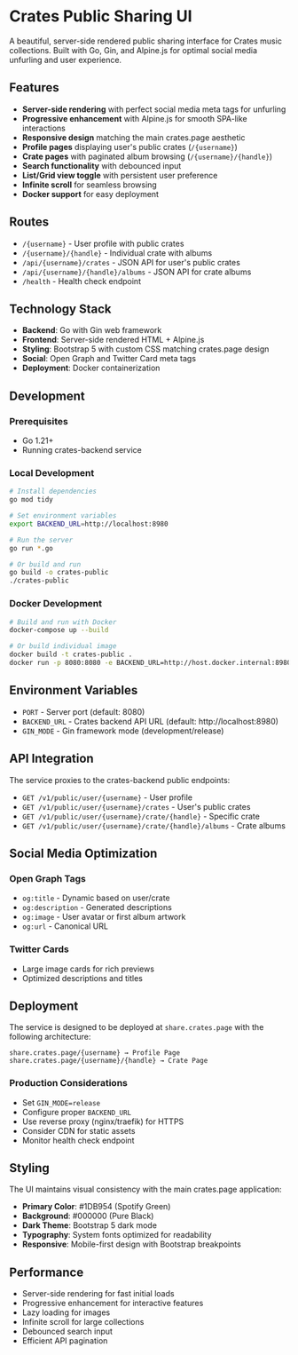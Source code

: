 # Crates Public Sharing UI

A beautiful, server-side rendered public sharing interface for Crates music collections. Built with Go, Gin, and Alpine.js for optimal social media unfurling and user experience.

## Features

- **Server-side rendering** with perfect social media meta tags for unfurling
- **Progressive enhancement** with Alpine.js for smooth SPA-like interactions
- **Responsive design** matching the main crates.page aesthetic
- **Profile pages** displaying user's public crates (`/{username}`)
- **Crate pages** with paginated album browsing (`/{username}/{handle}`)
- **Search functionality** with debounced input
- **List/Grid view toggle** with persistent user preference
- **Infinite scroll** for seamless browsing
- **Docker support** for easy deployment

## Routes

- `/{username}` - User profile with public crates
- `/{username}/{handle}` - Individual crate with albums
- `/api/{username}/crates` - JSON API for user's public crates
- `/api/{username}/{handle}/albums` - JSON API for crate albums
- `/health` - Health check endpoint

## Technology Stack

- **Backend**: Go with Gin web framework
- **Frontend**: Server-side rendered HTML + Alpine.js
- **Styling**: Bootstrap 5 with custom CSS matching crates.page design
- **Social**: Open Graph and Twitter Card meta tags
- **Deployment**: Docker containerization

## Development

### Prerequisites
- Go 1.21+
- Running crates-backend service

### Local Development
```bash
# Install dependencies
go mod tidy

# Set environment variables
export BACKEND_URL=http://localhost:8980

# Run the server
go run *.go

# Or build and run
go build -o crates-public
./crates-public
```

### Docker Development
```bash
# Build and run with Docker
docker-compose up --build

# Or build individual image
docker build -t crates-public .
docker run -p 8080:8080 -e BACKEND_URL=http://host.docker.internal:8980 crates-public
```

## Environment Variables

- `PORT` - Server port (default: 8080)
- `BACKEND_URL` - Crates backend API URL (default: http://localhost:8980)
- `GIN_MODE` - Gin framework mode (development/release)

## API Integration

The service proxies to the crates-backend public endpoints:
- `GET /v1/public/user/{username}` - User profile
- `GET /v1/public/user/{username}/crates` - User's public crates
- `GET /v1/public/user/{username}/crate/{handle}` - Specific crate
- `GET /v1/public/user/{username}/crate/{handle}/albums` - Crate albums

## Social Media Optimization

### Open Graph Tags
- `og:title` - Dynamic based on user/crate
- `og:description` - Generated descriptions
- `og:image` - User avatar or first album artwork
- `og:url` - Canonical URL

### Twitter Cards
- Large image cards for rich previews
- Optimized descriptions and titles

## Deployment

The service is designed to be deployed at `share.crates.page` with the following architecture:

```
share.crates.page/{username} → Profile Page
share.crates.page/{username}/{handle} → Crate Page
```

### Production Considerations
- Set `GIN_MODE=release`
- Configure proper `BACKEND_URL`
- Use reverse proxy (nginx/traefik) for HTTPS
- Consider CDN for static assets
- Monitor health check endpoint

## Styling

The UI maintains visual consistency with the main crates.page application:
- **Primary Color**: #1DB954 (Spotify Green)
- **Background**: #000000 (Pure Black)
- **Dark Theme**: Bootstrap 5 dark mode
- **Typography**: System fonts optimized for readability
- **Responsive**: Mobile-first design with Bootstrap breakpoints

## Performance

- Server-side rendering for fast initial loads
- Progressive enhancement for interactive features
- Lazy loading for images
- Infinite scroll for large collections
- Debounced search input
- Efficient API pagination